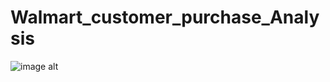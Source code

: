 # Walmart_customer_purchase_Analysis
![image alt](https://www.google.com/imgres?q=walmart%20logo&imgurl=https%3A%2F%2Fupload.wikimedia.org%2Fwikipedia%2Fcommons%2Fthumb%2Fc%2Fca%2FWalmart_logo.svg%2F1200px-Walmart_logo.svg.png&imgrefurl=https%3A%2F%2Fen.m.wikipedia.org%2Fwiki%2FFile%3AWalmart_logo.svg&docid=M_9qmvr-9sdUXM&tbnid=xvf-8B9iFv4wmM&vet=12ahUKEwikgMvY1baMAxXszDgGHQUVN5AQM3oECBUQAA..i&w=1200&h=288&hcb=2&ved=2ahUKEwikgMvY1baMAxXszDgGHQUVN5AQM3oECBUQAA)
